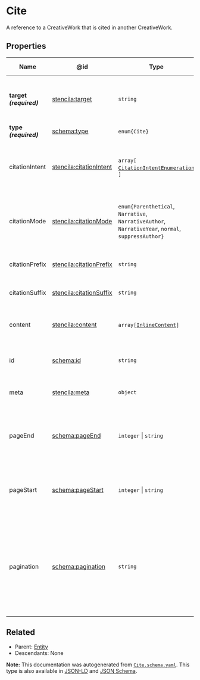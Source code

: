 # Cite

A reference to a CreativeWork that is cited in another CreativeWork. 

## Properties

| Name                    | @id                                                                       | Type                                                                                                     | Description                                                                                            | Inherited from        |
| ----------------------- | ------------------------------------------------------------------------- | -------------------------------------------------------------------------------------------------------- | ------------------------------------------------------------------------------------------------------ | --------------------- |
| **target _(required)_** | [stencila:target](https://schema.stenci.la/target.jsonld)                 | `string`                                                                                                 | The target of the citation (URL or reference ID).                                                      | [Cite](./Cite.md)     |
| **type _(required)_**   | [schema:type](https://schema.org/type)                                    | `enum{`​`Cite`​`}`                                                                                       | The name of the type.                                                                                  | [Entity](./Entity.md) |
| citationIntent          | [stencila:citationIntent](https://schema.stenci.la/citationIntent.jsonld) | `array[`​[`CitationIntentEnumeration`](./CitationIntentEnumeration.md)​`]`                               | The type/s of the citation, both factually and rhetorically.                                           | [Cite](./Cite.md)     |
| citationMode            | [stencila:citationMode](https://schema.stenci.la/citationMode.jsonld)     | `enum{`​`Parenthetical`, `Narrative`, `NarrativeAuthor`, `NarrativeYear`, `normal`, `suppressAuthor`​`}` | Determines how the citation is shown within the surrounding text.                                      | [Cite](./Cite.md)     |
| citationPrefix          | [stencila:citationPrefix](https://schema.stenci.la/citationPrefix.jsonld) | `string`                                                                                                 | Text to show before the citation.                                                                      | [Cite](./Cite.md)     |
| citationSuffix          | [stencila:citationSuffix](https://schema.stenci.la/citationSuffix.jsonld) | `string`                                                                                                 | Text to show after the citation.                                                                       | [Cite](./Cite.md)     |
| content                 | [stencila:content](https://schema.stenci.la/content.jsonld)               | `array[`​[`InlineContent`](./InlineContent.md)​`]`                                                       | Optional structured content/text of this citation.                                                     | [Cite](./Cite.md)     |
| id                      | [schema:id](https://schema.org/id)                                        | `string`                                                                                                 | The identifier for this item.                                                                          | [Entity](./Entity.md) |
| meta                    | [stencila:meta](https://schema.stenci.la/meta.jsonld)                     | `object`                                                                                                 | Metadata associated with this item.                                                                    | [Entity](./Entity.md) |
| pageEnd                 | [schema:pageEnd](https://schema.org/pageEnd)                              | `integer` \| `string`                                                                                    | The page on which the work ends; for example "138" or "xvi".                                           | [Cite](./Cite.md)     |
| pageStart               | [schema:pageStart](https://schema.org/pageStart)                          | `integer` \| `string`                                                                                    | The page on which the work starts; for example "135" or "xiii".                                        | [Cite](./Cite.md)     |
| pagination              | [schema:pagination](https://schema.org/pagination)                        | `string`                                                                                                 | Any description of pages that is not separated into pageStart and pageEnd; for example, "1-6, 9, 55".  | [Cite](./Cite.md)     |

## Related

-   Parent: [Entity](./Entity.md)
-   Descendants: None

**Note:** This documentation was autogenerated from [`Cite.schema.yaml`](https://github.com/stencila/schema/blob/master/schema/Cite.schema.yaml). This type is also available in [JSON-LD](https://schema.stenci.la/Cite.jsonld) and [JSON Schema](https://schema.stenci.la/Cite.schema.json).
